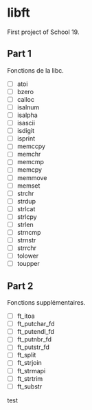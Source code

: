 # libft
First project of School 19.

## Part 1
Fonctions de la libc.

- [ ] atoi
- [ ] bzero
- [ ] calloc
- [ ] isalnum
- [ ] isalpha
- [ ] isascii
- [ ] isdigit
- [ ] isprint
- [ ] memccpy
- [ ] memchr
- [ ] memcmp
- [ ] memcpy
- [ ] memmove
- [ ] memset
- [ ] strchr
- [ ] strdup
- [ ] strlcat
- [ ] strlcpy
- [ ] strlen
- [ ] strncmp
- [ ] strnstr
- [ ] strrchr
- [ ] tolower
- [ ] toupper

## Part 2
Fonctions supplémentaires.

- [ ] ft_itoa
- [ ] ft_putchar_fd
- [ ] ft_putendl_fd
- [ ] ft_putnbr_fd
- [ ] ft_putstr_fd
- [ ] ft_split
- [ ] ft_strjoin
- [ ] ft_strmapi
- [ ] ft_strtrim
- [ ] ft_substr

test
